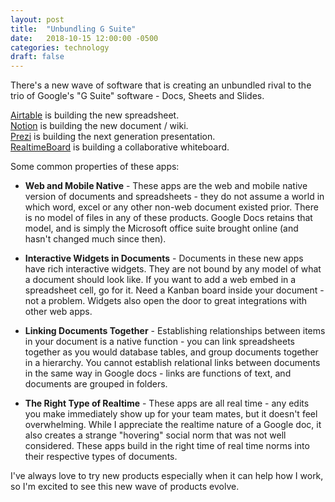 ```yaml
---
layout: post
title:  "Unbundling G Suite"
date:   2018-10-15 12:00:00 -0500
categories: technology
draft: false
---
```


There's a new wave of software that is creating an unbundled rival to the trio of Google's "G Suite" software - Docs, Sheets and Slides. 

[Airtable](http://www.airtable.com) is building the new spreadsheet.<br/>
[Notion](http://www.notion.so) is building the new document / wiki.<br/>
[Prezi](http://www.prezi.com) is building the next generation presentation.<br/>
[RealtimeBoard](http://www.realtimeboard.com) is building a collaborative whiteboard.<br/>

Some common properties of these apps:
- **Web and Mobile Native** - These apps are the web and mobile native version of documents and spreadsheets - they do not assume a world in which word, excel or any other non-web document existed prior. There is no model of files in any of these products. Google Docs retains that model, and is simply the Microsoft office suite brought online (and hasn't changed much since then).

- **Interactive Widgets in Documents** - Documents in these new apps have rich interactive  widgets. They are not bound by any model of what a document should look like. If you want to add a web embed in a spreadsheet cell, go for it. Need a Kanban board inside your document - not a problem. Widgets also open the door to great integrations with other web apps. 

- **Linking Documents Together** - Establishing relationships between items in your document is a native function - you can link spreadsheets together as you would database tables, and group documents together in a hierarchy. You cannot establish relational links between documents in the same way in Google docs - links are functions of text, and documents are grouped in folders.

- **The Right Type of Realtime** - These apps are all real time - any edits you make immediately show up for your team mates, but it doesn't feel overwhelming. While I appreciate the realtime nature of a Google doc, it also creates a strange "hovering" social norm that was not well considered. These apps build in the right time of real time norms into their respective types of documents.

I've always love to try new products especially when it can help how I work, so I'm excited to see this new wave of products evolve.